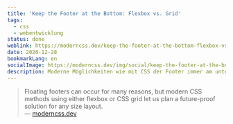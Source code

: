 ```yaml
---
title: 'Keep the Footer at the Bottom: Flexbox vs. Grid'
tags:
  - css
  - webentwicklung
status: done
weblink: https://moderncss.dev/keep-the-footer-at-the-bottom-flexbox-vs-grid/
date: 2020-12-28
bookmarkLang: en
socialImage: https://moderncss.dev/img/social/keep-the-footer-at-the-bottom-flexbox-vs-grid.png
description: Moderne Möglichkeiten wie mit CSS der Footer immer am unteren Bildschirmrand angezeigt wird, egal wieviel Inhalt die aktuelle Seite enthält.
---
```

<blockquote>Floating footers can occur for many reasons, but modern CSS methods using either flexbox or CSS grid let us plan a future-proof solution for any size layout.<footer>— <a href="https://moderncss.dev/keep-the-footer-at-the-bottom-flexbox-vs-grid/">moderncss.dev</a></footer></blockquote>
